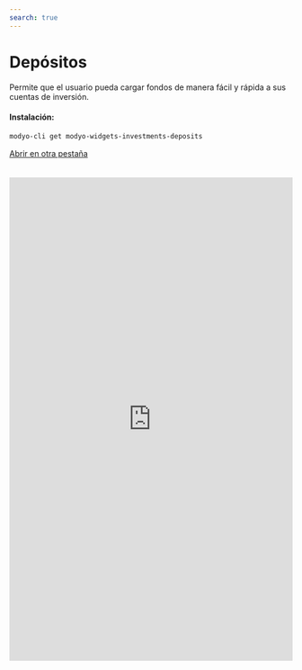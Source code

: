 ```yaml
---
search: true
---
```


# Depósitos

Permite que el usuario pueda cargar fondos de manera fácil y rápida a sus cuentas de inversión.

#### Instalación:

```bash
modyo-cli get modyo-widgets-investments-deposits
```

[Abrir en otra pestaña](https://widgets-es.modyo.com/inversiones/depositos)

<iframe id="widgetFrame" src="https://widgets-es.modyo.com/inversiones/depositos" width="100%"  frameBorder="0"  style="min-height:860px;overflow:auto;margin-top:20px;"/>

| Funcionalidad | Descripción                                                                                                       |
|---------------|-------------------------------------------------------------------------------------------------------------------|
| Abonar        | Permite abonar fondos a una cuenta de inversión utilizando botones de pago de diferentes instituciones bancarias. |

<script>

  export default {
    mounted() {

      function setIframeHeightCO(id, ht) {
          var ifrm = document.getElementById(id);
          if(ifrm) {
            ifrm.style.height = ht + 4 + "px";
          }
      }
      // iframed document sends its height using postMessage
      function handleDocHeightMsg(e) {
          // check origin
          if ( e.origin === 'https://widgets-es.modyo.com' ) {
              // parse data
              var data = JSON.parse( e.data );

              console.log('data:', data)
              // check data object
              if ( data['docHeight'] ) {
                  setIframeHeightCO( 'widgetFrame', data['docHeight'] );
              } else {
                  setIframeHeightCO( 'widgetFrame', 700 );
              }
          }
      }

      // assign message handler
      if ( window.addEventListener ) {
          window.addEventListener('message', handleDocHeightMsg, false);
      }
    }
  }

</script>
